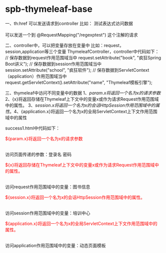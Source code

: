 # spb-thymeleaf-base


一、th:href 可以发送请求到controller
比如：
<a th:href="@{regexptest?loginName=jack&amp;password=123456}">测试表达式访问数据</a><br/><br/>
可以发送一个到 @RequestMapping("/regexptest") 这个注解的请求

二、controller中，可以把变量存放在变量中
比如：request，session,application等三个变量
ThymeleafController，controller中代码如下：
        // 保存数据到request作用范围域当中
        request.setAttribute("book", "疯狂Spring Boot讲义");
        // 保存数据到session作用范围域当中
        session.setAttribute("school", "疯狂软件");
        // 保存数据到ServletContext（application）作用范围域当中
        request.getServletContext().setAttribute("name", "Thymeleaf模板引擎");
       
三、thymeleaf中访问不同变量中的数据
1、${param.x}将返回一个名为x的请求参数
2、${x}将返回存储在Thymeleaf上下文中的变量x或作为请求Request作用范围域中的属性。
3、${session.x}将返回一个名为x的会话HttpSession作用范围域中的属性。
4、${application.x}将返回一个名为x的全局ServletContext上下文作用范围域中的属性

success1.html中代码如下：

<div 分割 class="col-md-4">
            <p><font color="red">${param.x}将返回一个名为x的请求参数</font></p><br/>
            访问页面传递的参数：<span th:text="${param.loginName[0]}">登录名</span>&nbsp;<span th:text="${param.password[0]}">密码</span>
            <p><font color="red">${x}将返回存储在Thymeleaf上下文中的变量x或作为请求Request作用范围域中的属性。</font></p><br/>
            访问request作用范围域中的变量：<span th:text="${book}">图书信息</span><br/>
            <p><font color="red">${session.x}将返回一个名为x的会话HttpSession作用范围域中的属性。</font></p><br/>
            访问session作用范围域中的变量：<span th:text="${session.school}">培训中心</span><br/>
            <p><font color="red">${application.x}将返回一个名为x的全局ServletContext上下文作用范围域中的属性。</font></p><br/>
            访问application作用范围域中的变量：<span th:text="${application.name}">动态页面模板</span><br/>
        </ 分割 div>
